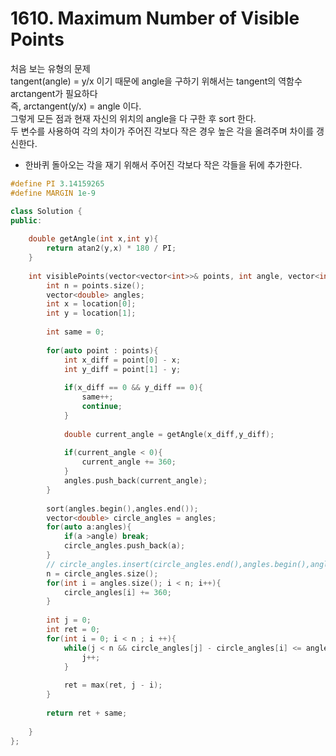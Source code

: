 # 1610. Maximum Number of Visible Points
처음 보는 유형의 문제   
tangent(angle) = y/x 이기 때문에 angle을 구하기 위해서는 tangent의 역함수 arctangent가 필요하다   
즉, arctangent(y/x) = angle 이다.   
그렇게 모든 점과 현재 자신의 위치의 angle을 다 구한 후 sort 한다.   
두 변수를 사용하여 각의 차이가 주어진 각보다 작은 경우 높은 각을 올려주며 차이를 갱신한다.   
- 한바퀴 돌아오는 각을 재기 위해서 주어진 각보다 작은 각들을 뒤에 추가한다.   
```c++
#define PI 3.14159265
#define MARGIN 1e-9

class Solution {
public:
    
    double getAngle(int x,int y){
        return atan2(y,x) * 180 / PI;
    }
    
    int visiblePoints(vector<vector<int>>& points, int angle, vector<int>& location) {
        int n = points.size();
        vector<double> angles;
        int x = location[0];
        int y = location[1];
        
        int same = 0;
        
        for(auto point : points){
            int x_diff = point[0] - x;
            int y_diff = point[1] - y;
            
            if(x_diff == 0 && y_diff == 0){
                same++;
                continue;
            }
            
            double current_angle = getAngle(x_diff,y_diff);
            
            if(current_angle < 0){
                current_angle += 360;
            }
            angles.push_back(current_angle);
        }
        
        sort(angles.begin(),angles.end());
        vector<double> circle_angles = angles;
        for(auto a:angles){
            if(a >angle) break;
            circle_angles.push_back(a);
        }
        // circle_angles.insert(circle_angles.end(),angles.begin(),angles.end());
        n = circle_angles.size();
        for(int i = angles.size(); i < n; i++){
            circle_angles[i] += 360;
        }
        
        int j = 0;
        int ret = 0;
        for(int i = 0; i < n ; i ++){
            while(j < n && circle_angles[j] - circle_angles[i] <= angle + MARGIN){
                j++;
            }
            
            ret = max(ret, j - i);
        }
        
        return ret + same;
        
    }
};
````